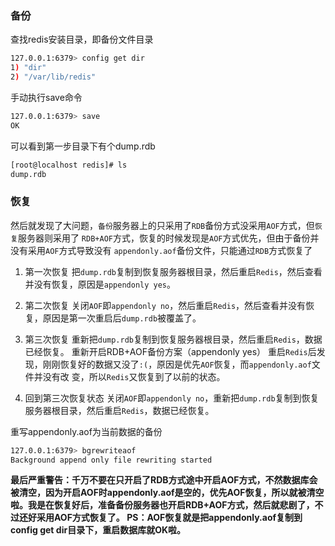 ### 备份
查找redis安装目录，即备份文件目录
```bash
127.0.0.1:6379> config get dir
1) "dir"
2) "/var/lib/redis"
```

手动执行save命令
```bash
127.0.0.1:6379> save
OK
```

可以看到第一步目录下有个dump.rdb
```bash
[root@localhost redis]# ls
dump.rdb
```

### 恢复
然后就发现了大问题，`备份`服务器上的只采用了`RDB`备份方式没采用`AOF`方式，但`恢复`服务器则采用了
`RDB+AOF`方式，恢复的时候发现是`AOF`方式优先，但由于备份并没有采用`AOF`方式导致没有
`appendonly.aof`备份文件，只能通过`RDB`方式恢复了

1. 第一次恢复
把`dump.rdb`复制到恢复服务器根目录，然后重启`Redis`，然后查看并没有恢复，原因是`appendonly yes`。

2. 第二次恢复
关闭`AOF`即`appendonly no`，然后重启`Redis`，然后查看并没有恢复，原因是第一次重启后`dump.rdb`被覆盖了。

3. 第三次恢复
重新把`dump.rdb`复制到恢复服务器根目录，然后重启`Redis`，数据已经恢复。
重新开启RDB+AOF备份方案（appendonly yes）
重启`Redis`后发现，刚刚恢复好的数据又没了`:(`，原因是优先`AOF`恢复，而`appendonly.aof`文件并没有改
变，所以`Redis`又恢复到了以前的状态。

4. 回到第三次恢复状态
关闭`AOF`即`appendonly no`，重新把`dump.rdb`复制到恢复服务器根目录，然后重启`Redis`，数据已经恢复。

重写appendonly.aof为当前数据的备份
```bash
127.0.0.1:6379> bgrewriteaof
Background append only file rewriting started
```
**最后严重警告：千万不要在只开启了RDB方式途中开启AOF方式，不然数据库会被清空，因为开启AOF时appendonly.aof是空的，优先AOF恢复，所以就被清空啦。我是在恢复好后，准备备份服务器也开启RDB+AOF方式，然后就悲剧了，不过还好采用AOF方式恢复了。
PS：AOF恢复就是把appendonly.aof复制到config get dir目录下，重启数据库就OK啦。**